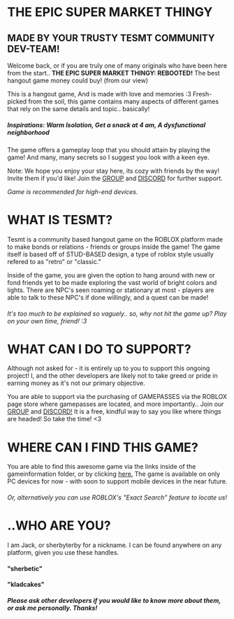 # THE EPIC SUPER MARKET THINGY
## MADE BY YOUR TRUSTY TESMT COMMUNITY DEV-TEAM!

Welcome back, or if you are truly one of many originals who have been here from the start..
**THE EPIC SUPER MARKET THINGY: REBOOTED!** The best hangout game money could buy! (from our view)

This is a hangout game, And is made with love and memories :3
Fresh-picked from the soil, this game contains many aspects of different games that rely on the same details and topic.. basically!
##### Inspirations: Warm Isolation, Get a snack at 4 am, A dysfunctional neighborhood

The game offers a gameplay loop that you should attain by playing the game! And many, many secrets so I suggest you look with a keen eye.

Note: We hope you enjoy your stay here, its cozy with friends by the way! Invite them if you'd like!
Join the [GROUP](https://www.roblox.com/communities/33202011/tesmt-community) and [DISCORD](https://discord.gg/zZh5rzVtgy) for further support.

*Game is recommended for high-end devices.*

# WHAT IS TESMT?

Tesmt is a community based hangout game on the ROBLOX platform made to make bonds or relations - friends or groups inside the game! 
The game itself is based off of STUD-BASED design, a type of roblox style usually refered to as "retro" or "classic."

Inside of the game, you are given the option to hang around with new or fond friends yet to be made exploring the vast world of bright colors and lights.
There are NPC's seen roaming or stationary at most - players are able to talk to these NPC's if done willingly, and a quest can be made!
###### It's too much to be explained so vaguely.. so, why not hit the game up? Play on your own time, friend! :3

# WHAT CAN I DO TO SUPPORT?

Although not asked for - it is entirely up to you to support this ongoing project!
I, and the other developers are likely not to take greed or pride in earning money as it's not our primary objective.

You are able to support via the purchasing of GAMEPASSES via the ROBLOX page store where gamepasses are located, and more importantly..
Join our [GROUP](https://www.roblox.com/communities/33202011/tesmt-community) and [DISCORD!](https://discord.gg/zZh5rzVtgy) It is a free, kindful way to say you like where things are headed! So take the time! <3

# WHERE CAN I FIND THIS GAME?

You are able to find this awesome game via the links inside of the gameinformation folder, or by clicking [here.](https://www.roblox.com/games/14969290168/tesmt-rebooted)
The game is available on only PC devices for now - with soon to support mobile devices in the near future.

###### Or, alternatively you can use ROBLOX's "Exact Search" feature to locate us!

# ..WHO ARE YOU?

I am Jack, or sherbyterby for a nickname. I can be found anywhere on any platform, given you use these handles.
#### "sherbetic"
#### "kladcakes"
##### Please ask other developers if you would like to know more about them, or ask me personally. Thanks!
